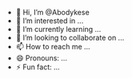 - 👋 Hi, I’m @Abodykese
- 👀 I’m interested in ...
- 🌱 I’m currently learning ...
- 💞️ I’m looking to collaborate on ...
- 📫 How to reach me ...
- 😄 Pronouns: ...
- ⚡ Fun fact: ...

<!---
Abodykese/Abodykese is a ✨ special ✨ repository because its `README.md` (this file) appears on your GitHub profile.
You can click the Preview link to take a look at your changes.
--->
